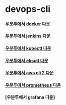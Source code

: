 # devops-cli

#### [우분투에서 docker 다운](https://github.com/shinbaak/devops-cli/blob/master/ubuntu-docker.md)
#### [우분투에서 jenkins 다운](https://github.com/shinbaak/devops-cli/blob/master/ubuntu-jenkins.md)
#### [우분투에서 kubectl 다운](https://github.com/shinbaak/devops-cli/blob/master/ubuntu-kubectl.md)
#### [우분투에서 eksctl 다운](https://github.com/shinbaak/devops-cli/blob/master/ubuntu-eksctl.md)
#### [우분투에서 aws cli 2 다운](https://github.com/shinbaak/devops-cli/blob/master/ubuntu-awscli2.md)
#### [우분투에서 prometheus 다운](https://github.com/shinbaak/devops-cli/blob/master/ubuntu-prometheus.md)
#### [우분투에서 grafana 다운]
